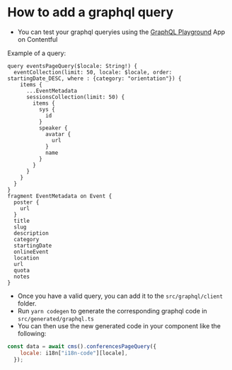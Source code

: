 # How to add a graphql query

* You can test your graphql queryies using the [GraphQL Playground](https://app.contentful.com/spaces/8cgixl4nm4b7/apps/app_installations/graphql-playground/graphql) App on Contentful

Example of a query:

```
query eventsPageQuery($locale: String!) {
  eventCollection(limit: 50, locale: $locale, order: startingDate_DESC, where : {category: "orientation"}) {
    items {
      ...EventMetadata
      sessionsCollection(limit: 50) {
        items {
          sys {
            id
          }
          speaker {
            avatar {
              url
            }
            name
          }
        }
      }
    }
  }
}
fragment EventMetadata on Event {
  poster {
    url
  }
  title
  slug
  description
  category
  startingDate
  onlineEvent
  location
  url
  quota
  notes
}
```

* Once you have a valid query, you can add it to the `src/graphql/client` folder.
* Run `yarn codegen` to generate the corresponding graphql code in `src/generated/graphql.ts`
* You can then use the new generated code in your component like the following:

```javascript
const data = await cms().conferencesPageQuery({
    locale: i18n["i18n-code"][locale],
  });
  ```

